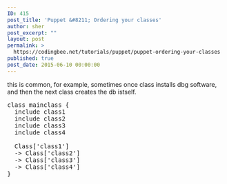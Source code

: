 ```yaml
---
ID: 415
post_title: 'Puppet &#8211; Ordering your classes'
author: sher
post_excerpt: ""
layout: post
permalink: >
  https://codingbee.net/tutorials/puppet/puppet-ordering-your-classes
published: true
post_date: 2015-06-10 00:00:00
---
```

this is common, for example, sometimes once class installs dbg software, and then the next class creates the db istself.


<pre>
class mainclass {
  include class1
  include class2
  include class3
  include class4

  Class['class1']
  -> Class['class2']
  -> Class['class3']
  -> Class['class4']
} </pre>